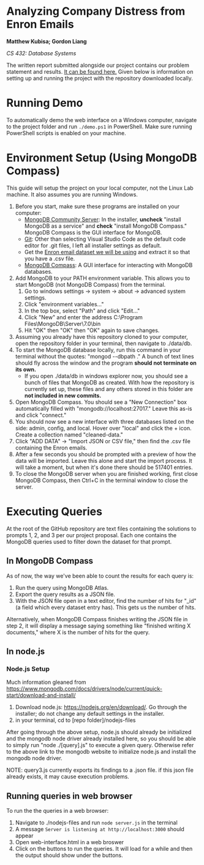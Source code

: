 # Analyzing Company Distress from Enron Emails 
**Matthew Kubisa; Gordon Liang**

*CS 432: Database Systems*

The written report submitted alongside our project contains our problem statement and results. [It can be found here.](./docs/nosql-report.md) Given below is information on setting up and running the project with the repository downloaded locally.

# Running Demo
To automatically demo the web interface on a Windows computer, navigate to the project folder and run `./demo.ps1` in PowerShell. Make sure running PowerShell scripts is enabled on your machine.

# Environment Setup (Using MongoDB Compass)
This guide will setup the project on your local computer, not the Linux Lab machine. It also assumes you are running Windows.
1. Before you start, make sure these programs are installed on your computer:
    * [MongoDB Community Server](https://www.mongodb.com/try/download/community): In the installer, **uncheck** "install MongoDB as a service" and **check** "install MongoDB Compass." MongoDB Compass is the GUI interface for MongoDB.
    * [Git](https://git-scm.com/downloads): Other than selecting Visual Studio Code as the default code editor for .git files, I left all installer settings as default.
    * Get the [Enron email dataset we will be using](https://www.kaggle.com/code/gliang6/datacleansingjob/output) and extract it so that you have a .csv file.
    * [MongoDB Compass](https://www.mongodb.com/try/download/compass): A GUI interface for interacting with MongoDB databases.
2. Add MongoDB to your PATH environment variable. This allows you to start MongoDB (not MongoDB Compass) from the terminal.
    1. Go to windows settings -> system -> about -> advanced system settings. 
    2. Click "environment variables..."
    3. In the top box, select "Path" and click "Edit..."
    4. Click "New" and enter the address C:\Program Files\MongoDB\Server\7.0\bin
    5. Hit "OK" then "OK" then "OK" again to save changes.
3. Assuming you already have this repository cloned to your computer, open the repository folder in your terminal, then navigate to ./data/db.
4. To start the MongoDB database locally, run this command in your terminal without the quotes: "mongod --dbpath ." A bunch of text lines should fly across the window and the program **should not terminate on its own.**
    * If you open ./data/db in windows explorer now, you should see a bunch of files that MongoDB as created. With how the repository is currently set up, these files and any others stored in this folder are **not included in new commits.**
5. Open MongoDB Compass. You should see a "New Connection" box automatically filled with "mongodb://localhost:27017." Leave this as-is and click "connect."
6. You should now see a new interface with three databases listed on the side: admin, config, and local. Hover over "local" and click the + icon. Create a collection named "cleaned-data."
7. Click "ADD DATA" -> "Import JSON or CSV file," then find the .csv file containing the Enron emails.
8. After a few seconds you should be prompted with a preview of how the data will be imported. Leave this alone and start the import process. It will take a moment, but when it's done there should be 517401 entries.
9. To close the MongoDB server when you are finished working, first close MongoDB Compass, then Ctrl+C in the terminal window to close the server.

# Executing Queries
At the root of the GitHub repository are text files containing the solutions to prompts 1, 2, and 3 per our project proposal. Each one contains the MongoDB queries used to filter down the dataset for that prompt.

## In MongoDB Compass
As of now, the way we've been able to count the results for each query is:
1. Run the query using MongoDB Atlas.
2. Export the query results as a JSON file.
3. With the JSON file open in a text editor, find the number of hits for "_id" (a field which every dataset entry has). This gets us the number of hits.

Alternatively, when MongoDB Compass finishes writing the JSON file in step 2, it will display a message saying something like "finished writing X documents," where X is the number of hits for the query.

## In node.js
### Node.js Setup
Much information gleaned from https://www.mongodb.com/docs/drivers/node/current/quick-start/download-and-install/
1. Download node.js: https://nodejs.org/en/download/. Go through the installer; do not change any default settings in the installer.
2. in your terminal, cd to [repo folder]/nodejs-files

After going through the above setup, node.js should already be initialized and the mongodb node driver already installed here, so you should be able to simply run "node ./[query].js" to execute a given query. Otherwise refer to the above link to the mongodb website to initialize node.js and install the mongodb node driver.

NOTE: query3.js currently exports its findings to a .json file. if this json file already exists, it may cause execution problems.

## Running queries in web browser
To run the the queries in a web browser:
1. Navigate to ./nodejs-files and run `node server.js` in the terminal
2. A message `Server is listening at http://localhost:3000` should appear
3. Open web-interface.html in a web broswer
4. Click on the buttons to run the queries. It will load for a while and then the output should show under the buttons.